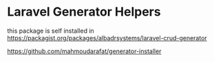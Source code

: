 Laravel Generator Helpers
==========================

this package is self installed in https://packagist.org/packages/albadrsystems/laravel-crud-generator

https://github.com/mahmoudarafat/generator-installer

